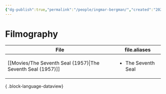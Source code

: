 ```yaml
---
{"dg-publish":true,"permalink":"/people/ingmar-bergman/","created":"2024-06-17","updated":"2024-06-17"}
---
```



# Filmography

| File                                                           | file.aliases                       |
| -------------------------------------------------------------- | ---------------------------------- |
| [[Movies/The Seventh Seal (1957)\|The Seventh Seal (1957)]] | <ul><li>The Seventh Seal</li></ul> |

{ .block-language-dataview}
